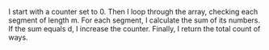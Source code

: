 I start with a counter set to 0. Then I loop through the array, checking each segment of length m. For each segment, I calculate the sum of its numbers. If the sum equals d, I increase the counter. Finally, I return the total count of ways.